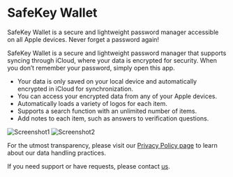 # SafeKey Wallet

SafeKey Wallet is a secure and lightweight password manager accessible on all Apple devices. Never forget a password again!

SafeKey Wallet is a secure and lightweight password manager that supports syncing through iCloud, where your data is encrypted for security. When you don’t remember your password, simply open this app.

* Your data is only saved on your local device and automatically encrypted in iCloud for synchronization.
* You can access your encrypted data from any of your Apple devices.
* Automatically loads a variety of logos for each item.
* Supports a search function with an unlimited number of items.
* Add notes to each item, such as answers to verification questions.

![Screenshot1](https://elibooklover.github.io/SafeKey/Screenshot1.png) ![Screenshot2](https://elibooklover.github.io/SafeKey/Screenshot2.png) 

For the utmost transparency, please visit our [Privacy Policy page](privacy.md) to learn about our data handling practices.

If you need support or have requests, please contact [us](mailto:elibooklover@gmail.com).
